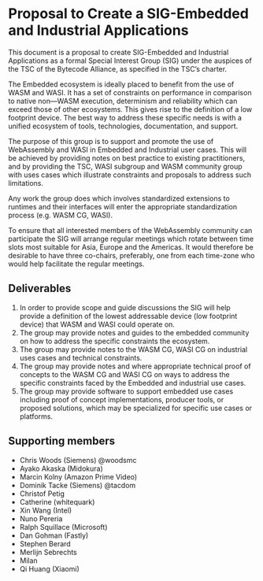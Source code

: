 # Proposal to Create a SIG-Embedded and Industrial Applications

This document is a proposal to create SIG-Embedded and Industrial Applications as a formal Special Interest Group (SIG) under the auspices of the TSC of the Bytecode Alliance, as specified in the TSC’s charter. 

The Embedded ecosystem is ideally placed to benefit from the use of WASM and WASI. It has a set of constraints on performance in comparison to native non—WASM execution, determinism and reliability which can exceed those of other ecosystems. This gives rise to the definition of a low footprint device. The best way to address these specific needs is with a unified ecosystem of tools, technologies, documentation, and support. 

The purpose of this group is to support and promote the use of WebAssembly and WASI in Embedded and Industrial user cases. This will be achieved by providing notes on best practice to existing practitioners, and by providing the TSC, WASI subgroup and WASM community group with uses cases which illustrate constraints and proposals to address such limitations.

Any work the group does which involves standardized extensions to runtimes and their interfaces will enter the appropriate standardization process (e.g. WASM CG, WASI).

To ensure that all interested members of the WebAssembly community can participate the SIG will arrange regular meetings which rotate between time slots most suitable for Asia, Europe and the Americas. It would therefore be desirable to have three co-chairs, preferably, one from each time-zone who would help facilitate the regular meetings.

## Deliverables

1. In order to provide scope and guide discussions the SIG will help provide a definition of the lowest addressable device (low footprint device) that WASM and WASI could operate on.
2. The group may provide notes and guides to the embedded community on how to address the specific constraints the ecosystem.
3. The group may provide notes to the WASM CG, WASI CG on industrial uses cases and technical constraints.
4. The group may provide notes and where appropriate technical proof of concepts to the WASM CG and WASI CG on ways to address the specific constraints faced by the Embedded and industrial use cases.
5. The group may provide software to support embedded use cases including proof of concept implementations, producer tools, or proposed solutions, which may be specialized for specific use cases or platforms.

## Supporting members

* Chris Woods (Siemens) @woodsmc
* Ayako Akaska (Midokura)
* Marcin Kolny (Amazon Prime Video)
* Dominik Tacke (Siemens) @tacdom
* Christof Petig
* Catherine (whitequark)
* Xin Wang (Intel)
* Nuno Pereria
* Ralph Squillace (Microsoft)
* Dan Gohman (Fastly)
* Stephen Berard
* Merlijn Sebrechts
* Milan
* Qi Huang (Xiaomi)
